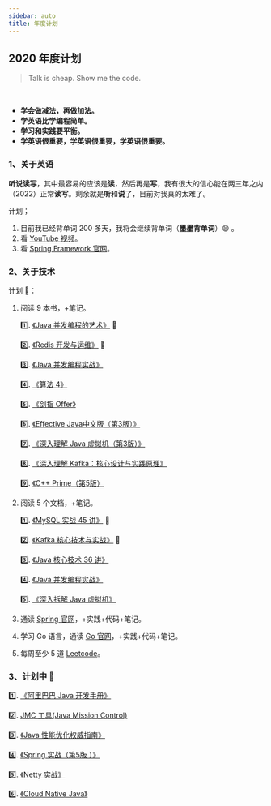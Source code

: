 ```yaml
---
sidebar: auto
title: 年度计划
---
```


## 2020 年度计划

> Talk is cheap. Show me the code.

<br/>

- **学会做减法，再做加法。**
- **学英语比学编程简单。**
- **学习和实践要平衡。**
- **学英语很重要，学英语很重要，学英语很重要。**

### 1、关于英语
    
<indent/>**听说读写**，其中最容易的应该是**读**，然后再是**写**，我有很大的信心能在两三年之内（2022）正常**读写**。剩余就是**听**和**说**了，目前对我真的太难了。

计划；
1. 目前我已经背单词 200 多天，我将会继续背单词（**墨墨背单词**）:smile: 。
2. 看 [YouTube 视频](https://www.youtube.com/)。
3. 看 [Spring Framework 官网](https://docs.spring.io/spring/docs/5.2.3.RELEASE/spring-framework-reference/index.html)。


### 2、关于技术

计划 [:tada:](./GUIDE)：
1. 阅读 9 本书，+笔记。

    :one:. [《Java 并发编程的艺术》](https://book.douban.com/subject/26591326/) :100:

    :two:. [《Redis 开发与运维》](https://book.douban.com/subject/26971561/) :100:
    
    :three:. [《Java 并发编程实战》](https://book.douban.com/subject/10484692/)
    
    :four:. [《算法 4》](https://book.douban.com/subject/19952400/)
    
    :five:. [《剑指 Offer》](https://book.douban.com/subject/25910559/)

    :six:. [《Effective Java中文版（第3版）》](https://book.douban.com/subject/30412517/)
    
    :seven:. [《深入理解 Java 虚拟机（第3版）》](https://book.douban.com/subject/34907497/)
    
    :eight:. [《深入理解 Kafka：核心设计与实践原理》](https://book.douban.com/subject/30437872/)
    
    :nine:. [《C++ Prime（第5版）](https://book.douban.com/subject/30437872/)
    
2. 阅读 5 个文档，+笔记。

    :one:. [《MySQL 实战 45 讲》](https://time.geekbang.org/column/intro/139) :100: 
    
    :two:. [《Kafka 核心技术与实战》](https://time.geekbang.org/column/intro/100029201) :100:
    
    :three:. [《Java 核心技术 36 讲》](https://time.geekbang.org/column/intro/100006701)
    
    :four:. [《Java 并发编程实战》](https://time.geekbang.org/column/intro/100023901)
    
    :five:. [《深入拆解 Java 虚拟机》](https://time.geekbang.org/column/intro/100010301)
    
3. 通读 [Spring 官网](https://spring.io/)，+实践+代码+笔记。
4. 学习 Go 语言，通读 [Go 官网](https://golang.org/)，+实践+代码+笔记。
5. 每周至少 5 道 [Leetcode](https://leetcode-cn.com/problemset/all/)。

### 3、计划中  :tada:

<indent/>:one:. [《阿里巴巴 Java 开发手册》](https://book.douban.com/subject/27605355/)
     
<indent/>:two:. [JMC 工具(Java Mission Control)](https://blog.overops.com/oracle-java-mission-control-the-ultimate-guide/#jfrhowto)

<indent/>:three:. [《Java 性能优化权威指南》](https://book.douban.com/subject/25828043/)

<indent/>:four:. [《Spring 实战（第5版 ）》](https://book.douban.com/subject/34949443/)

<indent/>:five:. [《Netty 实战》](https://book.douban.com/subject/27038538/)

<indent/>:six:. [《Cloud Native Java》](https://book.douban.com/subject/26435857/)
    
